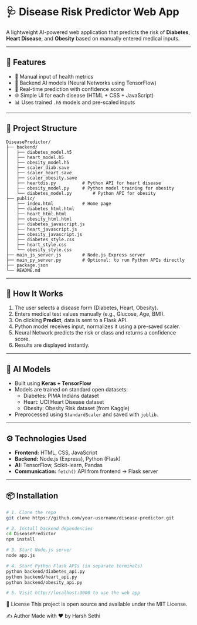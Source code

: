 # 🩺 Disease Risk Predictor Web App

A lightweight AI-powered web application that predicts the risk of **Diabetes**, **Heart Disease**, and **Obesity** based on manually entered medical inputs.

---

## 🚀 Features

- 🔢 Manual input of health metrics
- 🧠 Backend AI models (Neural Networks using TensorFlow)
- 🔁 Real-time prediction with confidence score
- 🌐 Simple UI for each disease (HTML + CSS + JavaScript)
- 📊 Uses trained `.h5` models and pre-scaled inputs

---

## 🧱 Project Structure
```text
DiseasePredictor/
├── backend/
│   ├── diabetes_model.h5
│   ├── heart_model.h5
│   ├── obesity_model.h5
│   ├── scaler_diab.save
│   ├── scaler_heart.save
│   ├── scaler_obesity.save
│   ├── heartdis.py          # Python API for heart disease
│   ├── obesity_model.py     # Python model training for obesity
│   └── diabetes_model.py        # Python API for obesity
├── public/
│   ├── index.html           # Home page
│   ├── diabetes_html.html
│   ├── heart_html.html
│   ├── obesity_html.html
│   ├── diabetes_javascript.js
│   ├── heart_javascript.js
│   ├── obesity_javascript.js
│   ├── diabetes_style.css
│   ├── heart_style.css
│   └── obesity_style.css
├── main_js_server.js        # Node.js Express server
├── main_py_server.py        # Optional: to run Python APIs directly
├── package.json
└── README.md
```
---

## 📌 How It Works

1. The user selects a disease form (Diabetes, Heart, Obesity).
2. Enters medical test values manually (e.g., Glucose, Age, BMI).
3. On clicking **Predict**, data is sent to a Flask API.
4. Python model receives input, normalizes it using a pre-saved scaler.
5. Neural Network predicts the risk or class and returns a confidence score.
6. Results are displayed instantly.

---

## 🧠 AI Models

- Built using **Keras + TensorFlow**
- Models are trained on standard open datasets:
  - Diabetes: PIMA Indians dataset
  - Heart: UCI Heart Disease dataset
  - Obesity: Obesity Risk dataset (from Kaggle)
- Preprocessed using `StandardScaler` and saved with `joblib`.

---

## ⚙️ Technologies Used

- **Frontend:** HTML, CSS, JavaScript
- **Backend:** Node.js (Express), Python (Flask)
- **AI:** TensorFlow, Scikit-learn, Pandas
- **Communication:** `fetch()` API from frontend → Flask server

---

## 📦 Installation

```bash
# 1. Clone the repo
git clone https://github.com/your-username/disease-predictor.git

# 2. Install backend dependencies
cd DiseasePredictor
npm install

# 3. Start Node.js server
node app.js

# 4. Start Python Flask APIs (in separate terminals)
python backend/diabetes_api.py
python backend/heart_api.py
python backend/obesity_api.py

# 5. Visit http://localhost:3000 to use the web app

```

📄 License
This project is open source and available under the MIT License.

✍️ Author
Made with ❤️ by Harsh Sethi
